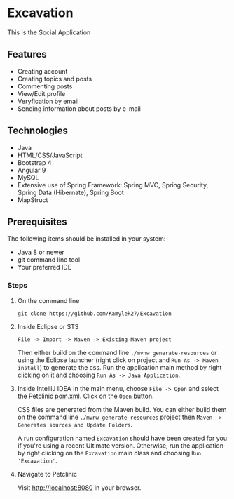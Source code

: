 # Excavation

This is the Social Application

## Features

* Creating account
* Creating topics and posts 
* Commenting posts
* View/Edit profile
* Veryfication by email
* Sending information about posts by e-mail

## Technologies

* Java
* HTML/CSS/JavaScript
* Bootstrap 4
* Angular 9
* MySQL
* Extensive use of Spring Framework: Spring MVC, Spring Security, Spring Data (Hibernate), Spring Boot
* MapStruct


## Prerequisites

The following items should be installed in your system:

* Java 8 or newer
* git command line tool
* Your preferred IDE


### Steps
1) On the command line
    ```
    git clone https://github.com/Kamylek27/Excavation
    ```
2) Inside Eclipse or STS
    ```
    File -> Import -> Maven -> Existing Maven project
    ```

    Then either build on the command line `./mvnw generate-resources` or using the Eclipse launcher (right click on project and `Run As -> Maven install`) to generate the css. Run the application main method by right clicking on it and choosing `Run As -> Java Application`.

3) Inside IntelliJ IDEA
    In the main menu, choose `File -> Open` and select the Petclinic [pom.xml](pom.xml). Click on the `Open` button.

    CSS files are generated from the Maven build. You can either build them on the command line `./mvnw generate-resources` project then `Maven -> Generates sources and Update Folders`.

    A run configuration named `Excavation` should have been created for you if you're using a recent Ultimate version. Otherwise, run the application by right clicking on the `Excavation` main class and choosing `Run 'Excavation'`.

4) Navigate to Petclinic

    Visit [http://localhost:8080](http://localhost:8080) in your browser.
